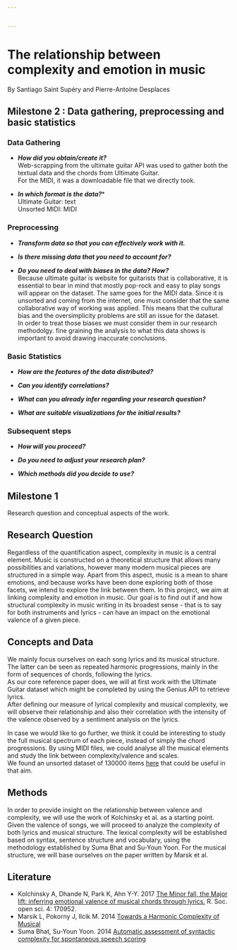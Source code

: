 ```yaml
---


---
```


<h1 id="the-relationship-between-complexity-and-emotion-in-music">The relationship between complexity and emotion in music</h1>
<p>By Santiago Saint Supéry and Pierre-Antoine Desplaces</p>
<h2 id="milestone-2--data-gathering-preprocessing-and-basic-statistics">Milestone 2 : Data gathering, preprocessing and basic statistics</h2>
<h3 id="data-gathering">Data Gathering</h3>
<ul>
<li>
<p><em><strong>How did you obtain/create it?</strong></em><br>
Web-scrapping from the ultimate guitar API was used to gather both the textual data and the chords from Ultimate Guitar.<br>
For the MIDI, it was a downloadable file that we directly took.</p>
</li>
<li>
<p><em><strong>In which format is the data?</strong></em>*<br>
Ultimate Guitar: text<br>
Unsorted MIDI: MIDI</p>
</li>
</ul>
<h3 id="preprocessing">Preprocessing</h3>
<ul>
<li>
<p><em><strong>Transform data so that you can effectively work with it.</strong></em></p>
</li>
<li>
<p><em><strong>Is there missing data that you need to account for?</strong></em></p>
</li>
<li>
<p><em><strong>Do you need to deal with biases in the data? How?</strong></em><br>
Because ultimate guitar is website for guitarists that is collaborative, it is essential to bear in mind that mostly pop-rock and easy to play songs will appear on the dataset. The same goes for the MIDI data. Since it is unsorted and coming from the internet, one must consider that the same collaborative way of working was applied. This means that the cultural bias and the oversimplicity problems are still an issue for the dataset.<br>
In order to treat those biases we must consider them in our research methodolgy. fine graining the analysis to what this data shows is important to avoid drawing inaccurate conclusions.</p>
</li>
</ul>
<h3 id="basic-statistics">Basic Statistics</h3>
<ul>
<li>
<p><em><strong>How are the features of the data distributed?</strong></em></p>
</li>
<li>
<p><em><strong>Can you identify correlations?</strong></em></p>
</li>
<li>
<p><em><strong>What can you already infer regarding your research question?</strong></em></p>
</li>
<li>
<p><em><strong>What are suitable visualizations for the initial results?</strong></em></p>
</li>
</ul>
<h3 id="subsequent-steps">Subsequent steps</h3>
<ul>
<li>
<p><em><strong>How will you proceed?</strong></em></p>
</li>
<li>
<p><em><strong>Do you need to adjust your research plan?</strong></em></p>
</li>
<li>
<p><em><strong>Which methods did you decide to use?</strong></em></p>
</li>
</ul>
<h2 id="milestone-1">Milestone 1</h2>
<p>Research question and conceptual aspects of the work.</p>
<h2 id="research-question">Research Question</h2>
<p>Regardless of the quantification aspect, complexity in music is a central element. Music is constructed on a theoretical structure that allows many possibilities and variations, however many modern musical pieces are structured in a simple way. Apart from this aspect, music is a mean to share emotions, and because works have been done exploring both of those facets, we intend to explore the link between them. In this project, we aim at linking complexity and emotion in music. Our goal is to find out if and how structural complexity in music writing in its broadest sense - that is to say for both instruments and lyrics - can have an impact on the emotional valence of a given piece.</p>
<h2 id="concepts-and-data">Concepts and Data</h2>
<p>We mainly focus ourselves on each song lyrics and its musical structure. The latter can be seen as repeated harmonic progressions, mainly in the form of sequences of chords, following the lyrics.<br>
As our core reference paper does, we will at first work with the Ultimate Guitar dataset which might be completed by using the Genius API to retrieve lyrics.<br>
After defining our measure of lyrical complexity  and musical complexity, we will observe their relationship and also their correlation with the intensity of the valence observed by a sentiment analysis on the lyrics.</p>
<p>In case we would like to go further, we think it could be interesting to study the full musical spectrum of each piece, instead of simply the chord progressions. By using MIDI files, we could analyse all the musical elements and study the link between complexity/valence and scales.<br>
We found an unsorted dataset of 130000 items <a href="https://www.reddit.com/r/datasets/comments/3akhxy/the_largest_midi_collection_on_the_internet/">here</a> that could be useful in that aim.</p>
<h2 id="methods">Methods</h2>
<p>In order to provide insight on the relationship between valence and complexity, we will use the work of Kolchinsky et al. as a starting point. Given the valence of songs, we will proceed to analyze the complexity of both lyrics and musical structure. The lexical complexity will be established based on syntax, sentence structure and vocabulary, using the methodology established by Suma Bhat and Su-Youn Yoon. For the musical structure, we will base ourselves on the paper written by Marsk et al.</p>
<h2 id="literature">Literature</h2>
<ul>
<li>Kolchinsky A, Dhande N, Park K, Ahn Y-Y. 2017 <a href="http://dx.doi.org/10.1098/rsos.170952">The Minor fall, the Major lift: inferring emotional valence of musical chords through lyrics.</a> R. Soc. open sci. 4: 170952.</li>
<li>Marsik L, Pokorny J, Ilcik M. 2014 <a href="https://pdfs.semanticscholar.org/c903/4270c01409df0da70d5266eb0868beda29a1.pdf">Towards a Harmonic Complexity of Musical</a></li>
<li>Suma Bhat, Su-Youn Yoon. 2014 <a href="https://ac.els-cdn.com/S0167639314000715/1-s2.0-S0167639314000715-main.pdf?_tid=f7f218cf-da04-45fb-b5c8-9bb96531e5a3&amp;acdnat=1521561519_a4db864919711cd42f236550c7204659">Automatic assessment of syntactic complexity for spontaneous speech scoring</a></li>
</ul>

